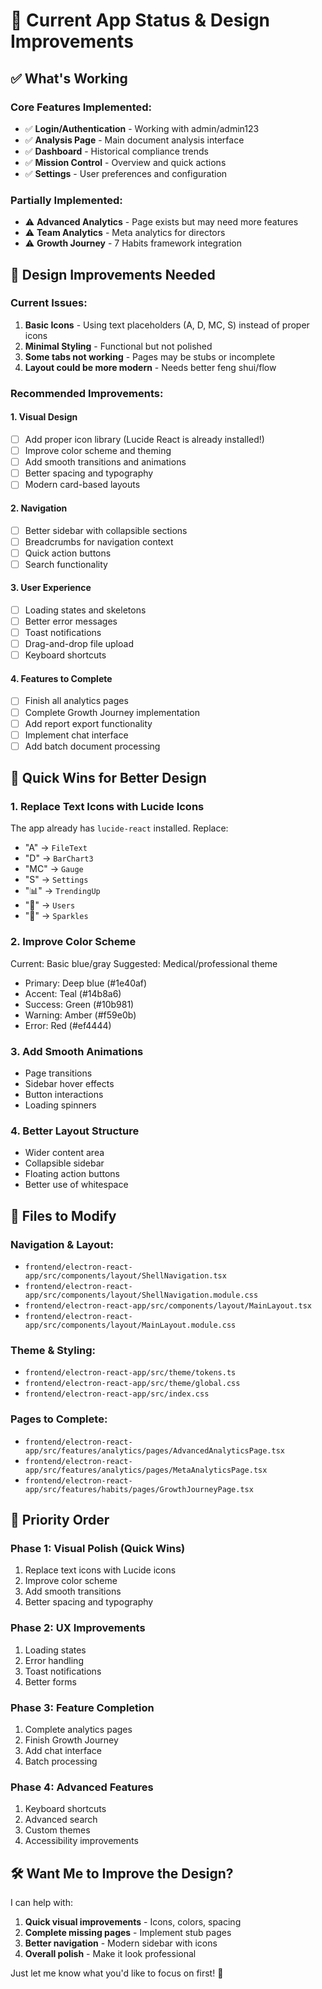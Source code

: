 # 🎨 Current App Status & Design Improvements

## ✅ What's Working

### Core Features Implemented:
- ✅ **Login/Authentication** - Working with admin/admin123
- ✅ **Analysis Page** - Main document analysis interface
- ✅ **Dashboard** - Historical compliance trends
- ✅ **Mission Control** - Overview and quick actions
- ✅ **Settings** - User preferences and configuration

### Partially Implemented:
- ⚠️ **Advanced Analytics** - Page exists but may need more features
- ⚠️ **Team Analytics** - Meta analytics for directors
- ⚠️ **Growth Journey** - 7 Habits framework integration

## 🎨 Design Improvements Needed

### Current Issues:
1. **Basic Icons** - Using text placeholders (A, D, MC, S) instead of proper icons
2. **Minimal Styling** - Functional but not polished
3. **Some tabs not working** - Pages may be stubs or incomplete
4. **Layout could be more modern** - Needs better feng shui/flow

### Recommended Improvements:

#### 1. Visual Design
- [ ] Add proper icon library (Lucide React is already installed!)
- [ ] Improve color scheme and theming
- [ ] Add smooth transitions and animations
- [ ] Better spacing and typography
- [ ] Modern card-based layouts

#### 2. Navigation
- [ ] Better sidebar with collapsible sections
- [ ] Breadcrumbs for navigation context
- [ ] Quick action buttons
- [ ] Search functionality

#### 3. User Experience
- [ ] Loading states and skeletons
- [ ] Better error messages
- [ ] Toast notifications
- [ ] Drag-and-drop file upload
- [ ] Keyboard shortcuts

#### 4. Features to Complete
- [ ] Finish all analytics pages
- [ ] Complete Growth Journey implementation
- [ ] Add report export functionality
- [ ] Implement chat interface
- [ ] Add batch document processing

## 🚀 Quick Wins for Better Design

### 1. Replace Text Icons with Lucide Icons
The app already has `lucide-react` installed. Replace:
- "A" → `FileText`
- "D" → `BarChart3`
- "MC" → `Gauge`
- "S" → `Settings`
- "📊" → `TrendingUp`
- "👥" → `Users`
- "🌟" → `Sparkles`

### 2. Improve Color Scheme
Current: Basic blue/gray
Suggested: Medical/professional theme
- Primary: Deep blue (#1e40af)
- Accent: Teal (#14b8a6)
- Success: Green (#10b981)
- Warning: Amber (#f59e0b)
- Error: Red (#ef4444)

### 3. Add Smooth Animations
- Page transitions
- Sidebar hover effects
- Button interactions
- Loading spinners

### 4. Better Layout Structure
- Wider content area
- Collapsible sidebar
- Floating action buttons
- Better use of whitespace

## 📁 Files to Modify

### Navigation & Layout:
- `frontend/electron-react-app/src/components/layout/ShellNavigation.tsx`
- `frontend/electron-react-app/src/components/layout/ShellNavigation.module.css`
- `frontend/electron-react-app/src/components/layout/MainLayout.tsx`
- `frontend/electron-react-app/src/components/layout/MainLayout.module.css`

### Theme & Styling:
- `frontend/electron-react-app/src/theme/tokens.ts`
- `frontend/electron-react-app/src/theme/global.css`
- `frontend/electron-react-app/src/index.css`

### Pages to Complete:
- `frontend/electron-react-app/src/features/analytics/pages/AdvancedAnalyticsPage.tsx`
- `frontend/electron-react-app/src/features/analytics/pages/MetaAnalyticsPage.tsx`
- `frontend/electron-react-app/src/features/habits/pages/GrowthJourneyPage.tsx`

## 🎯 Priority Order

### Phase 1: Visual Polish (Quick Wins)
1. Replace text icons with Lucide icons
2. Improve color scheme
3. Add smooth transitions
4. Better spacing and typography

### Phase 2: UX Improvements
1. Loading states
2. Error handling
3. Toast notifications
4. Better forms

### Phase 3: Feature Completion
1. Complete analytics pages
2. Finish Growth Journey
3. Add chat interface
4. Batch processing

### Phase 4: Advanced Features
1. Keyboard shortcuts
2. Advanced search
3. Custom themes
4. Accessibility improvements

## 🛠️ Want Me to Improve the Design?

I can help with:
1. **Quick visual improvements** - Icons, colors, spacing
2. **Complete missing pages** - Implement stub pages
3. **Better navigation** - Modern sidebar with icons
4. **Overall polish** - Make it look professional

Just let me know what you'd like to focus on first! 🎨
